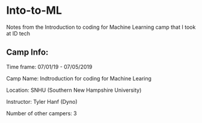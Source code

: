 # Into-to-ML
Notes from the Introduction to coding for Machine Learning camp that I took at ID tech

## Camp Info:
Time frame: 07/01/19 - 07/05/2019

Camp Name: Indtroduction for coding for Machine Learing

Location: SNHU (Southern New Hampshire University)

Instructor: Tyler Hanf (Dyno)

Number of other campers: 3
